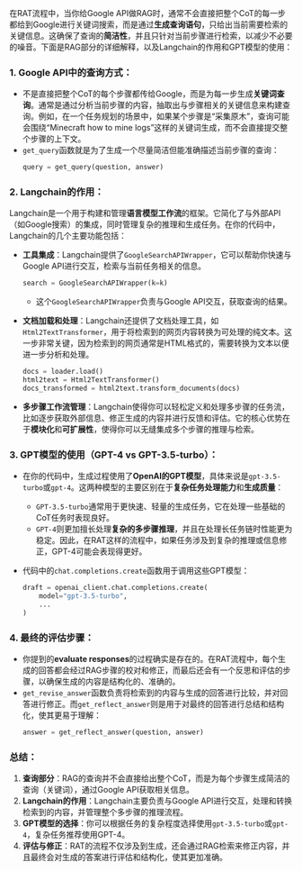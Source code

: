 在RAT流程中，当你给Google API做RAG时，通常不会直接把整个CoT的每一步都给到Google进行关键词搜索，而是通过**生成查询语句**，只给出当前需要检索的关键信息。这确保了查询的**简洁性**，并且只针对当前步骤进行检索，以减少不必要的噪音。下面是RAG部分的详细解释，以及Langchain的作用和GPT模型的使用：

### 1. **Google API中的查询方式**：
- 不是直接把整个CoT的每个步骤都传给Google，而是为每一步生成**关键词查询**。通常是通过分析当前步骤的内容，抽取出与步骤相关的关键信息来构建查询。例如，在一个任务规划的场景中，如果某个步骤是“采集原木”，查询可能会围绕“Minecraft how to mine logs”这样的关键词生成，而不会直接提交整个步骤的上下文。
- `get_query`函数就是为了生成一个尽量简洁但能准确描述当前步骤的查询：
  ```python
  query = get_query(question, answer)
  ```

### 2. **Langchain的作用**：
Langchain是一个用于构建和管理**语言模型工作流**的框架。它简化了与外部API（如Google搜索）的集成，同时管理复杂的推理和生成任务。在你的代码中，Langchain的几个主要功能包括：
- **工具集成**：Langchain提供了`GoogleSearchAPIWrapper`，它可以帮助你快速与Google API进行交互，检索与当前任务相关的信息。
  ```python
  search = GoogleSearchAPIWrapper(k=k)
  ```
  - 这个`GoogleSearchAPIWrapper`负责与Google API交互，获取查询的结果。

- **文档加载和处理**：Langchain还提供了文档处理工具，如`Html2TextTransformer`，用于将检索到的网页内容转换为可处理的纯文本。这一步非常关键，因为检索到的网页通常是HTML格式的，需要转换为文本以便进一步分析和处理。
  ```python
  docs = loader.load()
  html2text = Html2TextTransformer()
  docs_transformed = html2text.transform_documents(docs)
  ```

- **多步骤工作流管理**：Langchain使得你可以轻松定义和处理多步骤的任务流，比如逐步获取外部信息、修正生成的内容并进行反馈和评估。它的核心优势在于**模块化**和**可扩展性**，使得你可以无缝集成多个步骤的推理与检索。

### 3. **GPT模型的使用（GPT-4 vs GPT-3.5-turbo）**：
- 在你的代码中，生成过程使用了**OpenAI的GPT模型**，具体来说是`gpt-3.5-turbo`或`gpt-4`。这两种模型的主要区别在于**复杂任务处理能力**和**生成质量**：
  - `GPT-3.5-turbo`通常用于更快速、轻量的生成任务，它在处理一些基础的CoT任务时表现良好。
  - `GPT-4`则更加擅长处理**复杂的多步骤推理**，并且在处理长任务链时性能更为稳定。因此，在RAT这样的流程中，如果任务涉及到复杂的推理或信息修正，GPT-4可能会表现得更好。

- 代码中的`chat.completions.create`函数用于调用这些GPT模型：
  ```python
  draft = openai_client.chat.completions.create(
      model="gpt-3.5-turbo",
      ...
  )
  ```

### 4. **最终的评估步骤**：
- 你提到的**evaluate responses**的过程确实是存在的。在RAT流程中，每个生成的回答都会经过RAG步骤的校对和修正，而最后还会有一个反思和评估的步骤，以确保生成的内容是结构化的、准确的。
- `get_revise_answer`函数负责将检索到的内容与生成的回答进行比较，并对回答进行修正。而`get_reflect_answer`则是用于对最终的回答进行总结和结构化，使其更易于理解：
  ```python
  answer = get_reflect_answer(question, answer)
  ```

### 总结：
1. **查询部分**：RAG的查询并不会直接给出整个CoT，而是为每个步骤生成简洁的查询（关键词），通过Google API获取相关信息。
2. **Langchain的作用**：Langchain主要负责与Google API进行交互，处理和转换检索到的内容，并管理整个多步骤的推理流程。
3. **GPT模型的选择**：你可以根据任务的复杂程度选择使用`gpt-3.5-turbo`或`gpt-4`，复杂任务推荐使用GPT-4。
4. **评估与修正**：RAT的流程不仅涉及到生成，还会通过RAG检索来修正内容，并且最终会对生成的答案进行评估和结构化，使其更加准确。

